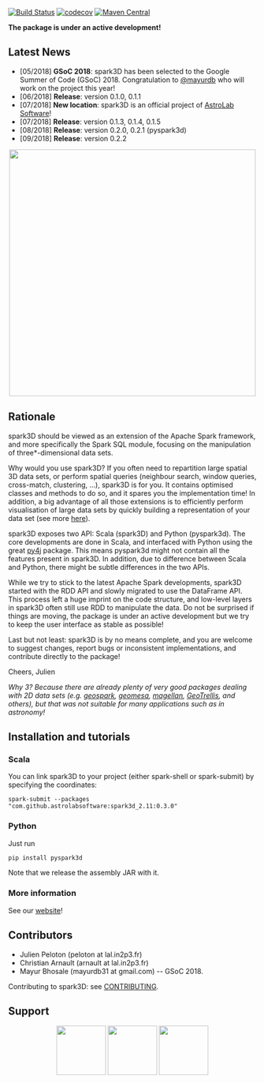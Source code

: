 [![Build Status](https://travis-ci.org/astrolabsoftware/spark3D.svg?branch=master)](https://travis-ci.org/astrolabsoftware/spark3D)
[![codecov](https://codecov.io/gh/astrolabsoftware/spark3D/branch/master/graph/badge.svg)](https://codecov.io/gh/astrolabsoftware/spark3D)
[![Maven Central](https://maven-badges.herokuapp.com/maven-central/com.github.astrolabsoftware/spark3d_2.11/badge.svg?style=flat)](https://maven-badges.herokuapp.com/maven-central/com.github.astrolabsoftware/spark3d_2.11)

**The package is under an active development!**

## Latest News

- [05/2018] **GSoC 2018**: spark3D has been selected to the Google Summer of Code (GSoC) 2018. Congratulation to [@mayurdb](https://github.com/mayurdb) who will work on the project this year!
- [06/2018] **Release**: version 0.1.0, 0.1.1
- [07/2018] **New location**: spark3D is an official project of [AstroLab Software](https://astrolabsoftware.github.io/)!
- [07/2018] **Release**: version 0.1.3, 0.1.4, 0.1.5
- [08/2018] **Release**: version 0.2.0, 0.2.1 (pyspark3d)
- [09/2018] **Release**: version 0.2.2

<p align="center"><img width="500" src="https://github.com/astrolabsoftware/spark3D/raw/master/pic/spark3d_newapi.png"/>
</p>

## Rationale

spark3D should be viewed as an extension of the Apache Spark framework, and more specifically the Spark SQL module, focusing on the manipulation of three*-dimensional data sets.

Why would you use spark3D? If you often need to repartition large spatial 3D data sets, or perform spatial queries (neighbour search, window queries, cross-match, clustering, ...), spark3D is for you. It contains optimised classes and methods to do so, and it spares you the implementation time! In addition, a big advantage of all those extensions is to efficiently perform visualisation of large data sets by quickly building a representation of your data set (see more [here](https://astrolabsoftware.github.io/spark3D/)).

spark3D exposes two API: Scala (spark3D) and Python (pyspark3d). The core developments are done in Scala, and interfaced with Python using the great [py4j](https://www.py4j.org/) package. This means pyspark3d might not contain all the features present in spark3D.
In addition, due to difference between Scala and Python, there might be subtle differences in the two APIs.

While we try to stick to the latest Apache Spark developments, spark3D started with the RDD API and slowly migrated to use the DataFrame API. This process left a huge imprint on the code structure, and low-level layers in spark3D often still use RDD to manipulate the data. Do not be surprised if things are moving, the package is under an active development but we try to keep the user interface as stable as possible!

Last but not least: spark3D is by no means complete, and you are welcome to suggest changes, report bugs or inconsistent implementations, and contribute directly to the package!

Cheers,
Julien

*Why 3? Because there are already plenty of very good packages dealing with 2D data sets (e.g. [geospark](http://geospark.datasyslab.org/), [geomesa](https://www.geomesa.org/), [magellan](https://magellan.ghost.io/), [GeoTrellis](https://github.com/locationtech/geotrellis), and others), but that was not suitable for many applications such as in astronomy!*

## Installation and tutorials

### Scala

You can link spark3D to your project (either spark-shell or spark-submit) by specifying the coordinates:

```
spark-submit --packages "com.github.astrolabsoftware:spark3d_2.11:0.3.0"
```

### Python

Just run

```bash
pip install pyspark3d
```

Note that we release the assembly JAR with it.

### More information

See our [website](https://astrolabsoftware.github.io/spark3D/)!

## Contributors

* Julien Peloton (peloton at lal.in2p3.fr)
* Christian Arnault (arnault at lal.in2p3.fr)
* Mayur Bhosale (mayurdb31 at gmail.com) -- GSoC 2018.

Contributing to spark3D: see [CONTRIBUTING](https://github.com/astrolabsoftware/spark3D/blob/master/CONTRIBUTING.md).

## Support

<p align="center"><img width="100" src="https://github.com/astrolabsoftware/spark-fits/raw/master/pic/lal_logo.jpg"/> <img width="100" src="https://github.com/astrolabsoftware/spark-fits/raw/master/pic/psud.png"/> <img width="100" src="https://github.com/astrolabsoftware/spark-fits/raw/master/pic/1012px-Centre_national_de_la_recherche_scientifique.svg.png"/></p>
